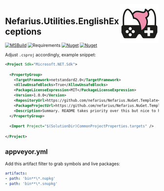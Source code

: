 <img src="assets/NSS-128x128.png" align="right" />

# Nefarius.Utilities.EnglishExceptions

[![MSBuild](https://github.com/nefarius/Nefarius.Utilities.EnglishExceptions/actions/workflows/msbuild.yml/badge.svg)](https://github.com/nefarius/Nefarius.Utilities.EnglishExceptions/actions/workflows/msbuild.yml) ![Requirements](https://img.shields.io/badge/Requires-.NET%20Standard%202.0-blue.svg) [![Nuget](https://img.shields.io/nuget/v/Nefarius.Utilities.EnglishExceptions)](https://www.nuget.org/packages/Nefarius.Utilities.EnglishExceptions/) [![Nuget](https://img.shields.io/nuget/dt/Nefarius.Utilities.EnglishExceptions)](https://www.nuget.org/packages/Nefarius.Utilities.EnglishExceptions/)

Adjust `.csproj` accordingly, example snippet:

```xml
<Project Sdk="Microsoft.NET.Sdk">

  <PropertyGroup>
    <TargetFramework>netstandard2.0</TargetFramework>
    <AllowUnsafeBlocks>True</AllowUnsafeBlocks>
    <PackageLicenseExpression>MIT</PackageLicenseExpression>
    <Version>1.0.0</Version>
    <RepositoryUrl>https://github.com/nefarius/Nefarius.NuGet.Template</RepositoryUrl>
    <PackageProjectUrl>https://github.com/nefarius/Nefarius.NuGet.Template</PackageProjectUrl>
    <Description>Summary. README takes priority over this but nice to have.</Description>
  </PropertyGroup>

  <Import Project="$(SolutionDir)CommonProjectProperties.targets" />

</Project>
```

## appveyor.yml

Add this artifact filter to grab symbols and live packages:

```yml
artifacts:
- path: 'bin**\*.nupkg'
- path: 'bin**\*.snupkg'
```
